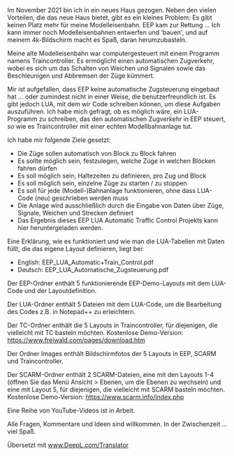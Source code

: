 Im November 2021 bin ich in ein neues Haus gezogen. Neben den vielen Vorteilen, die das neue Haus bietet, gibt es ein kleines Problem: Es gibt keinen Platz mehr für meine Modelleisenbahn. EEP kam zur Rettung ... Ich kann immer noch Modelleisenbahnen entwerfen und 'bauen', und auf meinem 4k-Bildschirm macht es Spaß, daran herumzubasteln.

Meine alte Modelleisenbahn war computergesteuert mit einem Programm namens Traincontroller. Es ermöglicht einen automatischen Zugverkehr, wobei es sich um das Schalten von Weichen und Signalen sowie das Beschleunigen und Abbremsen der Züge kümmert.

Mir ist aufgefallen, dass EEP keine automatische Zugsteuerung eingebaut hat ... oder zumindest nicht in einer Weise, die benutzerfreundlich ist. Es gibt jedoch LUA, mit dem wir Code schreiben können, um diese Aufgaben auszuführen. Ich habe mich gefragt, ob es möglich wäre, ein LUA-Programm zu schreiben, das den automatischen Zugverkehr in EEP steuert, so wie es Traincontroller mit einer echten Modellbahnanlage tut.

Ich habe mir folgende Ziele gesetzt:
 - Die Züge sollen automatisch von Block zu Block fahren
 - Es sollte möglich sein, festzulegen, welche Züge in welchen Blöcken fahren dürfen
 - Es soll möglich sein, Haltezeiten zu definieren, pro Zug und Block
 - Es soll möglich sein, einzelne Züge zu starten / zu stoppen
 - Es soll für jede (Modell-)Bahnanlage funktionieren, ohne dass LUA-Code (neu) geschrieben werden muss
 - Die Anlage wird ausschließlich durch die Eingabe von Daten über Züge, Signale, Weichen und Strecken definiert
 - Das Ergebnis dieses EEP LUA Automatic Traffic Control Projekts kann hier heruntergeladen werden.

Eine Erklärung, wie es funktioniert und wie man die LUA-Tabellen mit Daten füllt, die das eigene Layout definieren, liegt bei:
 - English: EEP_LUA_Automatic+Train_Control.pdf
 - Deutsch: EEP_LUA_Automatische_Zugsteuerung.pdf

Der EEP-Ordner enthält 5 funktionierende EEP-Demo-Layouts mit dem LUA-Code und der Layoutdefinition.

Der LUA-Ordner enthält 5 Dateien mit dem LUA-Code, um die Bearbeitung des Codes z.B. in Notepad++ zu erleichtern.

Der TC-Ordner enthält die 5 Layouts in Traincontroller, für diejenigen, die vielleicht mit TC basteln möchten. Kostenlose Demo-Version: https://www.freiwald.com/pages/download.htm

Der Ordner Images enthält Bildschirmfotos der 5 Layouts in EEP, SCARM und Traincontroller.

Der SCARM-Ordner enthält 2 SCARM-Dateien, eine mit den Layouts 1-4 (öffnen Sie das Menü Ansicht > Ebenen, um die Ebenen zu wechseln) und eine mit Layout 5, für diejenigen, die vielleicht mit SCARM basteln möchten. Kostenlose Demo-Version: https://www.scarm.info/index.php

Eine Reihe von YouTube-Videos ist in Arbeit.

Alle Fragen, Kommentare und Ideen sind willkommen. In der Zwischenzeit ... viel Spaß.

Übersetzt mit www.DeepL.com/Translator
